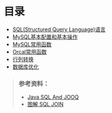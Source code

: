 # 目录
+ [SQL(Structured Query Language)语言](https://github.com/Tanglong9344/db/tree/master/SQL)
+ [MySQL基本配置和基本操作](https://github.com/Tanglong9344/SQL/blob/master/MySql/MySQL.md)
+ [MySQL常用函数](https://github.com/Tanglong9344/SQL/tree/master/MySQLBO)
+ [Orcal常用函数](https://github.com/Tanglong9344/SQL/tree/master/OrcalBO)
+ [行列转换](https://github.com/Tanglong9344/SQL/tree/master/columnToRow)
+ [数据库优化](https://github.com/Tanglong9344/SQL/tree/master/sqlOptimize)

> ### 参考资料：
> + [Java SQL And JOOQ](https://blog.jooq.org)
> + [图解 SQL JOIN](https://blog.codinghorror.com/a-visual-explanation-of-sql-joins)
